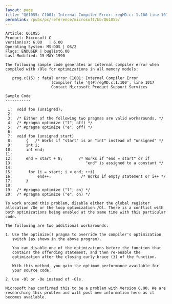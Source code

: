 ```yaml
---
layout: page
title: "Q61055: C1001: Internal Compiler Error: regMD.c: 1.100 Line 1017"
permalink: /pubs/pc/reference/microsoft/kb/Q61055/
---
```


	Article: Q61055
	Product: Microsoft C
	Version(s): 6.00   | 6.00
	Operating System: MS-DOS | OS/2
	Flags: ENDUSER | buglist6.00
	Last Modified: 15-MAY-1990
	
	The following sample code generates an internal compiler error when
	compiled with /Ole for optimizations in all memory models:
	
	   prog.c(15) : fatal error C1001: Internal Compiler Error
	                    (Compiler file '@(#)regMD.c:1.100', line 1017
	                    Contact Microsoft Product Support Services
	
	Sample Code
	-----------
	
	 1:  void foo (unsigned);
	 2:
	 3:  /* Either of the following two pragmas are valid workarounds. */
	 4:  /* #pragma optimize ("l", off) */
	 5:  /* #pragma optimize ("e", off) */
	 6:
	 7:  void foo (unsigned start)
	 8:      {   /* Works if "start" is an "int" instead of "unsigned" */
	 9:      int i;
	10:      int end;
	11:
	12:      end = start + 8;       /* Works if "end = start" or if
	13:                                "end" is assigned to a constant */
	14:
	15:       for (i = start; i < end; ++i)
	16:           end++;             /* Works if empty statement or i++ */
	17:      }
	18:
	19:  /* #pragma optimize ("l", on) */
	20:  /* #pragma optimize ("e", on) */
	
	To work around this problem, disable either the global register
	allocation /Oe or the loop optimization /Ol. There is a conflict with
	both optimizations being enabled at the same time with this particular
	code.
	
	The following are two additional workarounds:
	
	1. Use the optimize() pragma to override the compiler's optimization
	   switch (as shown in the above program).
	
	   You can disable one of the optimizations before the function that
	   contains the offending statement, and then re-enable the
	   optimization after the closing curly brace (}) of the function.
	
	   With this method, you gain the optimum performance available for
	   your source code.
	
	2. Use -Ol or -Oe instead of -Ole.
	
	Microsoft has confirmed this to be a problem with Version 6.00. We are
	researching this problem and will post new information here as it
	becomes available.
